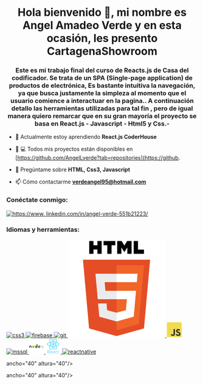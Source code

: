 <h1 align="center">Hola bienvenido 👋, mi nombre es Angel Amadeo Verde y en esta ocasión, les presento CartagenaShowroom</h1>
<h3 align="center">Este es mi trabajo final del curso de Reacts.js de Casa del codificador. Se trata de un SPA (Single-page application) de productos de electrónica, Es bastante intuitiva la navegación, ya que busca justamente la simpleza al momento que el usuario comience a interactuar en la pagina.. A continuación detallo las herramientas utilizadas para tal fin , pero de igual manera quiero remarcar que en su gran mayoría el proyecto se basa en React.js - Javascript - Html5 y Css.-</h3>

- 🌱 Actualmente estoy aprendiendo **React.js CoderHouse**

- 👨‍ 💻 Todos mis proyectos están disponibles en [https://github.com/AngelLverde?tab=repositories](https://github.

- 💬 Pregúntame sobre **HTML, Css3, Javascript**

- 📫 Cómo contactarme **verdeangel95@hotmail.com**

<h3 align="left">Conéctate conmigo:</h3>
<p align=" izquierda">
<a href="https://linkedin.com/en/https://www.linkedin.com/en/angel-verde-551b21223/" target="blank"><img align="center" src="https://raw.githubusercontent.com/rahuldkjain/github-profile-readme-generator/master/src/images/icons/Social/linked-in-alt.svg" alt="https://www. linkedin.com/in/angel-verde-551b21223/" height="30" width="40" /></a>
</p>

<h3 align="left">Idiomas y herramientas:</h3>
<p align="left"> <a href="https://www.w3schools.com/css/" target="_blank" rel="noreferrer"> <img src="https://raw.githubusercontent. com/devicons/devicon/master/icons/css3/css3-original-wordmark.svg" alt="css3" width="40" height="40"/> </a> <a href="https:// firebase.google.com/" target="_blank" rel="noreferrer"> <img src="https://www.vectorlogo.zone/logos/firebase/firebase-icon.svg" alt="firebase" width= "40" height="40"/> </a> <a href="https://git-scm.com/" target="_blank" rel="noreferrer"> <img src="https:// www.vectorlogo.zone/logos/git-scm/git-scm-icon.svg" alt="git" width="40" height="40"/> </a> <a href="https://www.w3. org/html/" target="_blank" rel="noreferrer"> <img src="https://raw.githubusercontent.com/devicons/devicon/master/icons/html5/html5-original-wordmark.svg" alt ="html5" ancho="40" altura="40"/> </a> <a href="https://developer.mozilla.org/en-US/docs/Web/JavaScript" target="_blank" rel="noreferrer"> <img src="https://raw.githubusercontent.com/devicons/devicon/master/icons/javascript/javascript-original.svg" alt="javascript" width="40" height=" 40"/> </a><a href="https://www.microsoft.com/en-us/sql-server" target="_blank" rel="noreferrer"> <img src="https://www.svgrepo.com/show /303229/microsoft-sql-server-logo.svg" alt="mssql" width="40" height="40"/> </a> <a href="https://nodejs.org" target=" _blank" rel="noreferrer"> <img src="https://raw.githubusercontent.com/devicons/devicon/master/icons/nodejs/nodejs-original-wordmark.svg" alt="nodejs" width="40 " height="40"/> </a> <a href="https://reactjs.org/" target="_blank" rel="noreferrer"> <img src="https://raw.githubusercontent.com/devicons/devicon/master/icons/react/react-original-wordmark.svg" alt="react" width="40" height="40"/> </a> <a href="https:// reactnative.dev/" target="_blank" rel="noreferrer"> <img src="https://reactnative.dev/img/header_logo.svg" alt="reactnative" width="40" height="40" /> </a> </p>ancho="40" altura="40"/> </a> </p>ancho="40" altura="40"/> </a> </p>

